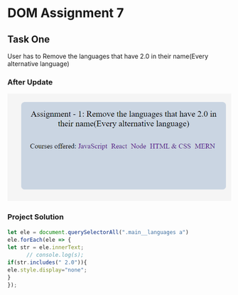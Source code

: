 # DOM Assignment 7
## Task One 
User has to Remove the languages that have 2.0 in their name(Every alternative language)
### After Update
![text removed from page](./ass7.1-after.png)
### Project Solution
```javascript
let ele = document.querySelectorAll(".main__languages a")
ele.forEach(ele => {
let str = ele.innerText;
      // console.log(s);
if(str.includes(" 2.0")){
ele.style.display="none";
}
});
```
